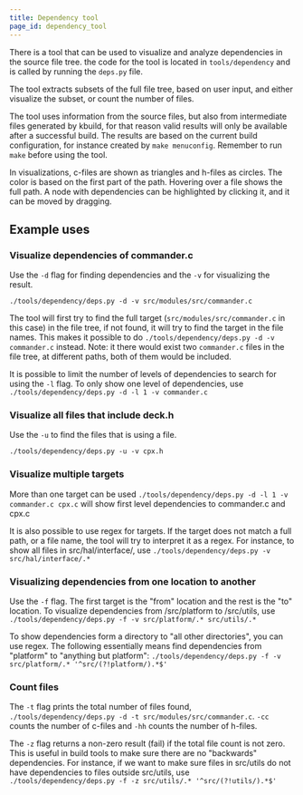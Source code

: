 ```yaml
---
title: Dependency tool
page_id: dependency_tool
---
```


There is a tool that can be used to visualize and analyze dependencies in the source file tree. the code for the tool is
located in `tools/dependency` and is called by running the `deps.py` file.

The tool extracts subsets of the full file tree, based on user input, and either visualize the subset, or count the
number of files.

The tool uses information from the source files, but also from intermediate files generated by kbuild, for that reason
valid results will only be available after a successful build. The results are based on the current build configuration,
for instance created by `make menuconfig`. Remember to run `make` before using the tool.

In visualizations, c-files are shown as triangles and h-files as circles. The color is based on the first part of the
path. Hovering over a file shows the full path. A node with dependencies can be highlighted by clicking it, and it can
be moved by dragging.

## Example uses

### Visualize dependencies of commander.c

Use the `-d` flag for finding dependencies and the `-v` for visualizing the result.

`./tools/dependency/deps.py -d -v src/modules/src/commander.c`

The tool will first try to find the full target (`src/modules/src/commander.c` in this case) in the file tree, if not
found, it will try to find the target in the file names. This makes it possible to do
`./tools/dependency/deps.py -d -v commander.c` instead. Note: it there would exist two `commander.c` files in the
file tree, at different paths, both of them would be included.

It is possible to limit the number of levels of dependencies to search for using the `-l` flag. To only show one level
of dependencies, use `./tools/dependency/deps.py -d -l 1 -v commander.c`

### Visualize all files that include deck.h

Use the `-u` to find the files that is using a file.

`./tools/dependency/deps.py -u -v cpx.h`

### Visualize multiple targets

More than one target can be used `./tools/dependency/deps.py -d -l 1 -v commander.c cpx.c` will show first level
dependencies to commander.c and cpx.c

It is also possible to use regex for targets. If the target does not match a full path, or a file name, the tool will
try to interpret it as a regex. For instance, to show all files in src/hal/interface/, use
`./tools/dependency/deps.py -v src/hal/interface/.*`

### Visualizing dependencies from one location to another

Use the `-f` flag. The first target is the "from" location and the rest is the "to" location. To visualize dependencies
from /src/platform to /src/utils, use `./tools/dependency/deps.py -f -v src/platform/.* src/utils/.*`

To show dependencies form a directory to "all other directories", you can use regex. The following essentially means
find dependencies from "platform" to "anything but platform":
`./tools/dependency/deps.py -f -v src/platform/.* '^src/(?!platform/).*$'`

### Count files

The `-t` flag prints the total number of files found, `./tools/dependency/deps.py -d -t src/modules/src/commander.c`.
`-cc` counts the number of c-files and `-hh` counts the number of h-files.

The `-z` flag returns a non-zero result (fail) if the total file count is not zero. This is useful in build tools to
make sure there are no "backwards" dependencies. For instance, if we want to make sure files in src/utils do not have
dependencies to files outside src/utils, use `./tools/dependency/deps.py -f -z src/utils/.* '^src/(?!utils/).*$'`
